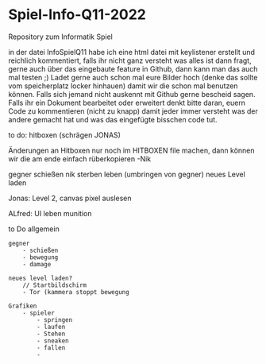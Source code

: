 # Spiel-Info-Q11-2022
Repository zum Informatik Spiel

in der datei InfoSpielQ11 habe ich eine html datei mit keylistener erstellt und reichlich kommentiert, falls ihr nicht ganz versteht was alles ist dann fragt, 
gerne auch über das eingebaute feature in Github, dann kann man das auch mal testen ;) 
Ladet gerne auch schon mal eure Bilder hoch (denke das sollte vom speicherplatz locker hinhauen) damit wir die schon mal benutzen können.
Falls sich jemand nicht auskennt mit Github gerne bescheid sagen.
Falls ihr ein Dokument bearbeitet oder erweitert denkt bitte daran, euern Code zu kommentieren (nicht zu knapp) damit jeder immer versteht was der andere
gemacht hat und was das eingefügte bisschen code tut. 

to do:
hitboxen (schrägen JONAS)  

Änderungen an Hitboxen nur noch im HITBOXEN file machen, dann können wir die am ende einfach rüberkopieren -Nik

gegner 
    schießen nik
    sterben
    leben
    (umbringen von gegner)
 neues Level laden


Jonas:
    Level 2, canvas pixel auslesen
    

ALfred:
UI
    leben
    munition
    
to Do allgemein
    
    gegner
        - schießen
        - bewegung 
        - damage
 
    neues level laden?
        // Startbildschirm
        - Tor (kammera stoppt bewegung

    Grafiken 
        - spieler 
            - springen 
            - laufen 
            - Stehen 
            - sneaken 
            - fallen 
            - 
